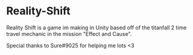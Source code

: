 # Reality-Shift
Reality Shift is a game im making in Unity based off of the titanfall 2 time travel mechanic in the mission "Effect and Cause".

Special thanks to Sure#9025 for helping me lots <3
